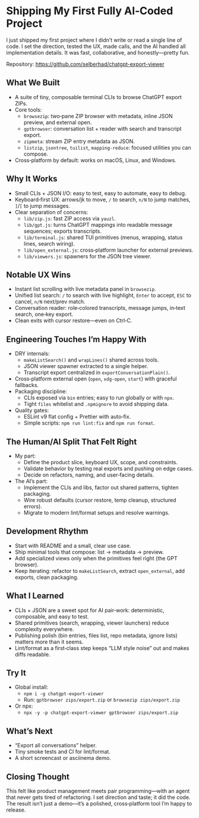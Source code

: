 # Shipping My First Fully AI‑Coded Project

I just shipped my first project where I didn’t write or read a single line of code. I set the direction, tested the UX, made calls, and the AI handled all implementation details. It was fast, collaborative, and honestly—pretty fun.

Repository: https://github.com/selberhad/chatgpt-export-viewer

## What We Built

- A suite of tiny, composable terminal CLIs to browse ChatGPT export ZIPs.
- Core tools:
  - `browsezip`: two‑pane ZIP browser with metadata, inline JSON preview, and external open.
  - `gptbrowser`: conversation list + reader with search and transcript export.
  - `zipmeta`: stream ZIP entry metadata as JSON.
  - `listzip`, `jsontree`, `tuilist`, `mapping-reduce`: focused utilities you can compose.
- Cross‑platform by default: works on macOS, Linux, and Windows.

## Why It Works

- Small CLIs + JSON I/O: easy to test, easy to automate, easy to debug.
- Keyboard‑first UX: arrows/jk to move, `/` to search, `n/N` to jump matches, `]`/`[` to jump messages.
- Clear separation of concerns:
  - `lib/zip.js`: fast ZIP access via `yauzl`.
  - `lib/gpt.js`: turns ChatGPT mappings into readable message sequences; exports transcripts.
  - `lib/terminal.js`: shared TUI primitives (menus, wrapping, status lines, search wiring).
  - `lib/open_external.js`: cross‑platform launcher for external previews.
  - `lib/viewers.js`: spawners for the JSON tree viewer.

## Notable UX Wins

- Instant list scrolling with live metadata panel in `browsezip`.
- Unified list search: `/` to search with live highlight, `Enter` to accept, `ESC` to cancel, `n/N` next/prev match.
- Conversation reader: role‑colored transcripts, message jumps, in‑text search, one‑key export.
- Clean exits with cursor restore—even on Ctrl‑C.

## Engineering Touches I’m Happy With

- DRY internals:
  - `makeListSearch()` and `wrapLines()` shared across tools.
  - JSON viewer spawner extracted to a single helper.
  - Transcript export centralized in `exportConversationPlain()`.
- Cross‑platform external open (`open`, `xdg-open`, `start`) with graceful fallbacks.
- Packaging discipline:
  - CLIs exposed via `bin` entries; easy to run globally or with `npx`.
  - Tight `files` whitelist and `.npmignore` to avoid shipping data.
- Quality gates:
  - ESLint v9 flat config + Prettier with auto‑fix.
  - Simple scripts: `npm run lint:fix` and `npm run format`.

## The Human/AI Split That Felt Right

- My part:
  - Define the product slice, keyboard UX, scope, and constraints.
  - Validate behavior by testing real exports and pushing on edge cases.
  - Decide on refactors, naming, and user‑facing details.
- The AI’s part:
  - Implement the CLIs and libs, factor out shared patterns, tighten packaging.
  - Wire robust defaults (cursor restore, temp cleanup, structured errors).
  - Migrate to modern lint/format setups and resolve warnings.

## Development Rhythm

- Start with README and a small, clear use case.
- Ship minimal tools that compose: list → metadata → preview.
- Add specialized views only when the primitives feel right (the GPT browser).
- Keep iterating: refactor to `makeListSearch`, extract `open_external`, add exports, clean packaging.

## What I Learned

- CLIs + JSON are a sweet spot for AI pair‑work: deterministic, composable, and easy to test.
- Shared primitives (search, wrapping, viewer launchers) reduce complexity everywhere.
- Publishing polish (bin entries, files list, repo metadata, ignore lists) matters more than it seems.
- Lint/format as a first‑class step keeps “LLM style noise” out and makes diffs readable.

## Try It

- Global install:
  - `npm i -g chatgpt-export-viewer`
  - Run: `gptbrowser zips/export.zip` or `browsezip zips/export.zip`
- Or npx:
  - `npx -y -p chatgpt-export-viewer gptbrowser zips/export.zip`

## What’s Next

- “Export all conversations” helper.
- Tiny smoke tests and CI for lint/format.
- A short screencast or asciinema demo.

## Closing Thought

This felt like product management meets pair programming—with an agent that never gets tired of refactoring. I set direction and taste; it did the code. The result isn’t just a demo—it’s a polished, cross‑platform tool I’m happy to release.
